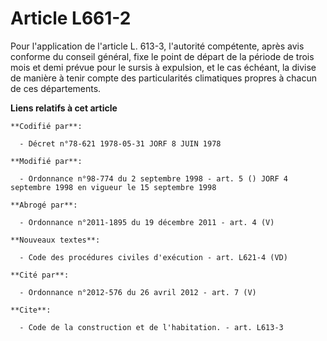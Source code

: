 # Article L661-2

Pour l'application de l'article L. 613-3, l'autorité compétente, après avis conforme du conseil général, fixe le point de
départ de la période de trois mois et demi prévue pour le sursis à expulsion, et le cas échéant, la divise de manière à tenir
compte des particularités climatiques propres à chacun de ces départements.

**Liens relatifs à cet article**

	**Codifié par**:

	  - Décret n°78-621 1978-05-31 JORF 8 JUIN 1978

	**Modifié par**:

	  - Ordonnance n°98-774 du 2 septembre 1998 - art. 5 () JORF 4 septembre 1998 en vigueur le 15 septembre 1998

	**Abrogé par**:

	  - Ordonnance n°2011-1895 du 19 décembre 2011 - art. 4 (V)

	**Nouveaux textes**:

	  - Code des procédures civiles d'exécution - art. L621-4 (VD)

	**Cité par**:

	  - Ordonnance n°2012-576 du 26 avril 2012 - art. 7 (V)

	**Cite**:

	  - Code de la construction et de l'habitation. - art. L613-3
